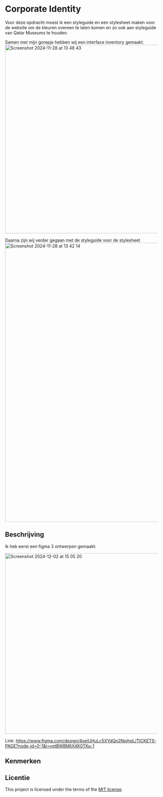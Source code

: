 # Corporate Identity

Voor deze opdracht moest ik een styleguide en een stylesheet maken voor de website om de kleuren overeen te laten komen en zo ook aan styleguide van Qatar Museums te houden.

Samen met mijn gorepje hebben wij een interface inventory gemaakt.
<img width="621" alt="Screenshot 2024-11-28 at 13 48 43" src="https://github.com/user-attachments/assets/7f48cd51-0a23-42cc-ae14-3a1eec092b80">

Daarna zijn wij verder gegaan met de styleguide voor de stylesheet
<img width="919" alt="Screenshot 2024-11-28 at 13 42 14" src="https://github.com/user-attachments/assets/242b4707-48bb-4401-8d79-03035b72e107">



## Beschrijving
Ik heb eerst een figma 3 ontwerpen gemaakt:

<img width="595" alt="Screenshot 2024-12-02 at 15 05 20" src="https://github.com/user-attachments/assets/a460fb0f-4792-4de4-868e-288e45e230d0">


Link: https://www.figma.com/design/4oeiUHuLc5XYdQn2NpjhqL/TICKETS-PAGE?node-id=0-1&t=ygtBWBMliX4K0TKu-1

## Kenmerken


## Licentie

This project is licensed under the terms of the [MIT license](./LICENSE).
